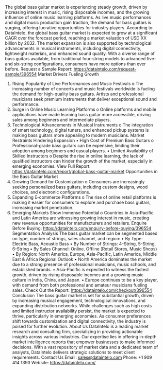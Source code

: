 The global bass guitar market is experiencing steady growth, driven by increasing interest in music, rising disposable incomes, and the growing influence of online music learning platforms. As live music performances and digital music production gain traction, the demand for bass guitars is surging, offering lucrative opportunities for industry players. According to DataIntelo, the global bass guitar market is expected to grow at a significant CAGR over the forecast period, reaching a market valuation of USD XX billion by 2032.
The market expansion is also supported by technological advancements in musical instruments, including digital connectivity, lightweight materials, and enhanced sound quality. With a diverse range of bass guitars available, from traditional four-string models to advanced five- and six-string configurations, consumers have more options than ever before.
Request a Sample Report: https://dataintelo.com/request-sample/396554
Market Drivers Fueling Growth
1.	Rising Popularity of Live Performances and Music Festivals
o	The increasing number of concerts and music festivals worldwide is fueling the demand for high-quality bass guitars. Artists and professional musicians seek premium instruments that deliver exceptional sound and performance.
2.	Surge in Online Music Learning Platforms
o	Online platforms and mobile applications have made learning bass guitar more accessible, driving sales among beginners and intermediate players.
3.	Technological Advancements in Musical Instruments
o	The integration of smart technology, digital tuners, and enhanced pickup systems is making bass guitars more appealing to modern musicians.
Market Restraints Hindering Expansion
•	High Cost of Premium Bass Guitars
o	Professional-grade bass guitars can be expensive, limiting their adoption among beginners and casual players.
•	Limited Availability of Skilled Instructors
o	Despite the rise in online learning, the lack of qualified instructors can hinder the growth of the market, especially in emerging economies.
View Full Report: https://dataintelo.com/report/global-bass-guitar-market
Opportunities in the Bass Guitar Market
1.	Growing Demand for Customization
o	Consumers are increasingly seeking personalized bass guitars, including custom designs, wood choices, and electronic configurations.
2.	Expanding E-commerce Platforms
o	The rise of online retail platforms is making it easier for consumers to explore and purchase bass guitars, increasing market penetration.
3.	Emerging Markets Show Immense Potential
o	Countries in Asia-Pacific and Latin America are witnessing growing interest in music, creating new revenue opportunities for manufacturers and retailers.
Enquire Before Buying: https://dataintelo.com/enquiry-before-buying/396554
Segmentation Analysis
The bass guitar market can be segmented based on type, number of strings, sales channel, and region:
•	By Type: Electric Bass, Acoustic Bass
•	By Number of Strings: 4-String, 5-String, 6-String
•	By Sales Channel: Online, Offline (Retail Stores, Music Shops)
•	By Region: North America, Europe, Asia-Pacific, Latin America, Middle East & Africa
Regional Outlook
•	North America dominates the market due to a strong presence of professional musicians, music schools, and established brands.
•	Asia-Pacific is expected to witness the fastest growth, driven by rising disposable incomes and a growing music culture in India, China, and Japan.
•	Europe continues to be a key player, with demand from both professional and amateur musicians fueling sales.
Check Out the Report: https://dataintelo.com/checkout/396554
Conclusion
The bass guitar market is set for substantial growth, driven by increasing musical engagement, technological innovations, and expanding distribution networks. While challenges such as high costs and limited instructor availability persist, the market is expected to thrive, particularly in emerging economies. As consumer preferences shift towards customization and digital connectivity, the industry is poised for further evolution.
About Us
DataIntelo is a leading market research and consulting firm, specializing in providing actionable insights across various industries. Our expertise lies in offering in-depth market intelligence reports that empower businesses to make informed decisions. With a vast repository of market data and a dedicated team of analysts, DataIntelo delivers strategic solutions to meet client requirements.
Contact Us
Email: sales@dataintelo.com
Phone: +1 909 414 1393
Website: https://dataintelo.com/
